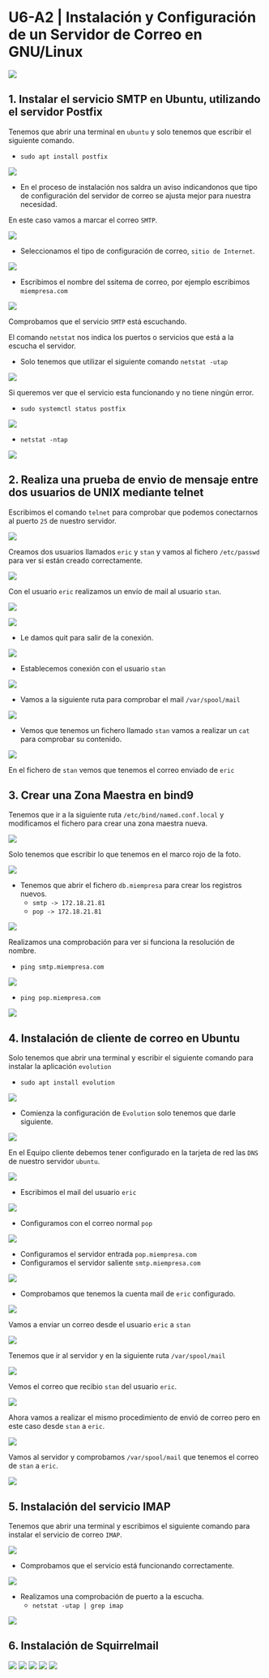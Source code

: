 # U6-A2 | Instalación y Configuración de un Servidor de Correo en GNU/Linux

![](img/000.png)

## 1. Instalar el servicio SMTP en Ubuntu, utilizando el servidor Postfix

Tenemos que abrir una terminal en `ubuntu` y solo tenemos que escribir el siguiente comando.

- `sudo apt install postfix`

![](img/001-1.png)

- En el proceso de instalación nos saldra un aviso indicandonos que tipo de configuración del servidor de correo se ajusta mejor para nuestra necesidad.

En este caso vamos a marcar el correo `SMTP`.

![](img/001-2.png)

- Seleccionamos el tipo de configuración de correo, `sitio de Internet`.

![](img/002.png)

- Escribimos el nombre del ssitema de correo, por ejemplo escribimos `miempresa.com`

![](img/003.png)

Comprobamos que el servicio `SMTP` está escuchando.

El comando `netstat` nos indica los puertos o servicios que está a la escucha el servidor.

- Solo tenemos que utilizar el siguiente comando `netstat -utap`

![](img/004-1.png)

Si queremos ver que el servicio esta funcionando y no tiene ningún error.

- `sudo systemctl status postfix`

![](img/004-2.png)

- `netstat -ntap`

![](img/005.png)


## 2. Realiza una prueba de envio de mensaje entre dos usuarios de UNIX mediante telnet

Escribimos el comando `telnet` para comprobar que podemos conectarnos al puerto `25` de nuestro servidor.

![](img/006.png)

Creamos dos usuarios llamados `eric` y `stan` y vamos al fichero `/etc/passwd` para ver si están creado correctamente.

![](img/007.png)

Con el usuario `eric` realizamos un envío de mail al usuario `stan`.

![](img/008.png)

![](img/009.png)

- Le damos quit para salir de la conexión.

![](img/010.png)

- Establecemos conexión con el usuario `stan`

![](img/011.png)

- Vamos a la siguiente ruta para comprobar el mail `/var/spool/mail`

![](img/012.png)

- Vemos que tenemos un fichero llamado `stan` vamos a realizar un `cat` para comprobar su contenido.

![](img/013.png)

En el fichero de `stan` vemos que tenemos el correo enviado de `eric`


## 3. Crear una Zona Maestra en bind9

Tenemos que ir a la siguiente ruta `/etc/bind/named.conf.local` y modificamos el fichero para crear una zona maestra nueva.

![](img/014.png)

Solo tenemos que escribir lo que tenemos en el marco rojo de la foto.

![](img/015.png)

- Tenemos que abrir el fichero `db.miempresa` para crear los registros nuevos.
    - `smtp -> 172.18.21.81`
    - `pop -> 172.18.21.81`

![](img/016.png)

Realizamos una comprobación para ver si funciona la resolución de nombre.

- `ping smtp.miempresa.com`

![](img/017.png)

- `ping pop.miempresa.com`

![](img/018.png)

## 4. Instalación de cliente de correo en Ubuntu

Solo tenemos que abrir una terminal y escribir el siguiente comando para instalar la aplicación `evolution`

- `sudo apt install evolution`

![](img/020.png)

- Comienza la configuración de `Evolution` solo tenemos que darle siguiente.

![](img/021.png)


En el Equipo cliente debemos tener configurado en la tarjeta de red las `DNS` de nuestro servidor `ubuntu`.

![](img/023.png)

- Escribimos el mail del usuario `eric`

![](img/024.png)

- Configuramos con el correo normal `pop`

![](img/025.png)

- Configuramos el servidor entrada `pop.miempresa.com`
- Configuramos el servidor saliente `smtp.miempresa.com`

![](img/026.png)

- Comprobamos que tenemos la cuenta mail de `eric` configurado.

![](img/027.png)

Vamos a enviar un correo desde el usuario `eric` a `stan`

![](img/028.png)

Tenemos que ir al servidor y en la siguiente ruta `/var/spool/mail`

![](img/029.png)

Vemos el correo que recibio `stan` del usuario `eric`.

![](img/030.png)

Ahora vamos a realizar el mismo procedimiento de envió de correo pero en este caso desde `stan` a `eric`.

![](img/031.png)

 Vamos al servidor y comprobamos `/var/spool/mail` que tenemos el correo de `stan` a `eric`.

![](img/032.png)

## 5. Instalación del servicio IMAP

Tenemos que abrir una terminal y escribimos el siguiente comando para instalar el servicio de correo `IMAP`.

![](img/033.png)

- Comprobamos que el servicio está funcionando correctamente.

![](img/034.png)

- Realizamos una comprobación de puerto a la escucha.
    - `netstat -utap | grep imap`

![](img/035.png)

## 6. Instalación de Squirrelmail

![](img/036.png)
![](img/037.png)
![](img/038.png)
![](img/039.png)
![](img/040.png)
